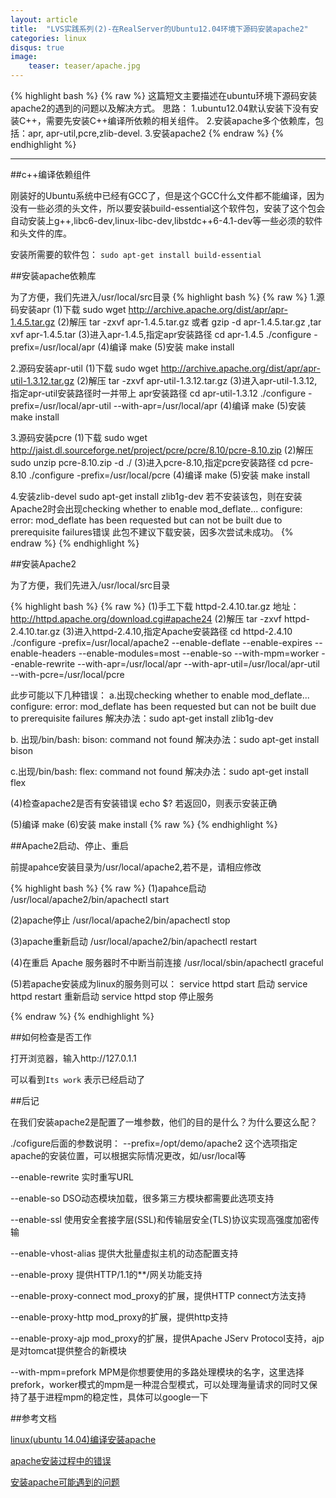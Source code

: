 ```yaml
---
layout: article
title:  "LVS实践系列(2)-在RealServer的Ubuntu12.04环境下源码安装apache2"
categories: linux
disqus: true
image:
    teaser: teaser/apache.jpg
---
```


{% highlight bash %}
{% raw %}
这篇短文主要描述在ubuntu环境下源码安装apache2的遇到的问题以及解决方式。
思路：
1.ubuntu12.04默认安装下没有安装C++，需要先安装C++编译所依赖的相关组件。
2.安装apache多个依赖库，包括：apr, apr-util,pcre,zlib-devel.
3.安装apache2
{% endraw %}
{% endhighlight %}

---

##c++编译依赖组件

刚装好的Ubuntu系统中已经有GCC了，但是这个GCC什么文件都不能编译，因为没有一些必须的头文件，所以要安装build-essential这个软件包，安装了这个包会自动安装上g++,libc6-dev,linux-libc-dev,libstdc++6-4.1-dev等一些必须的软件和头文件的库。

安装所需要的软件包： 
`sudo apt-get install build-essential`


##安装apache依赖库

为了方便，我们先进入/usr/local/src目录
{% highlight bash %}
{% raw %}
1.源码安装apr
(1)下载
sudo wget http://archive.apache.org/dist/apr/apr-1.4.5.tar.gz
(2)解压
tar -zxvf apr-1.4.5.tar.gz
或者 gzip -d apr-1.4.5.tar.gz ,tar xvf apr-1.4.5.tar
(3)进入apr-1.4.5,指定apr安装路径
cd apr-1.4.5
./configure -prefix=/usr/local/apr
(4)编译
make
(5)安装
make install

2.源码安装apr-util
(1)下载
sudo wget http://archive.apache.org/dist/apr/apr-util-1.3.12.tar.gz
(2)解压
tar -zxvf apr-util-1.3.12.tar.gz
(3)进入apr-util-1.3.12,指定apr-util安装路径时一并带上 apr安装路径
cd apr-util-1.3.12
./configure -prefix=/usr/local/apr-util --with-apr=/usr/local/apr
(4)编译
make
(5)安装
make install

3.源码安装pcre
(1)下载
sudo wget http://jaist.dl.sourceforge.net/project/pcre/pcre/8.10/pcre-8.10.zip
(2)解压
sudo unzip pcre-8.10.zip -d ./
(3)进入pcre-8.10,指定pcre安装路径
cd pcre-8.10
./configure -prefix=/usr/local/pcre
(4)编译
make
(5)安装
make install

4.安装zlib-devel
sudo apt-get install zlib1g-dev
若不安装该包，则在安装Apache2时会出现checking whether to enable mod_deflate... configure: error: 
mod_deflate has been requested but can not be built due to prerequisite failures错误
此包不建议下载安装，因多次尝试未成功。
{% endraw %}
{% endhighlight %}

##安装Apache2

为了方便，我们先进入/usr/local/src目录

{% highlight bash %}
{% raw %}
(1)手工下载 httpd-2.4.10.tar.gz  地址：http://httpd.apache.org/download.cgi#apache24
(2)解压
tar -zxvf httpd-2.4.10.tar.gz
(3)进入httpd-2.4.10,指定Apache安装路径
cd httpd-2.4.10
./configure -prefix=/usr/local/apache2 --enable-deflate --enable-expires --enable-headers --enable-modules=most 
--enable-so --with-mpm=worker --enable-rewrite --with-apr=/usr/local/apr --with-apr-util=/usr/local/apr-util 
--with-pcre=/usr/local/pcre

此步可能以下几种错误：
a.出现checking whether to enable mod_deflate... configure: error: mod_deflate has been requested but 
can not be built due to prerequisite failures
解决办法：sudo apt-get install zlib1g-dev

b. 出现/bin/bash: bison: command not found
解决办法：sudo apt-get install bison

c.出现/bin/bash: flex: command not found
解决办法：sudo apt-get install flex

(4)检查apache2是否有安装错误
echo $?
若返回0，则表示安装正确

(5)编译
make
(6)安装
make install
{% raw %}
{% endhighlight %}

##Apache2启动、停止、重启

前提apahce安装目录为/usr/local/apache2,若不是，请相应修改

{% highlight bash %}
{% raw %}
(1)apahce启动
/usr/local/apache2/bin/apachectl start

(2)apache停止
/usr/local/apache2/bin/apachectl stop 

(3)apache重新启动
/usr/local/apache2/bin/apachectl restart

(4)在重启 Apache 服务器时不中断当前连接
/usr/local/sbin/apachectl graceful 

(5)若apache安装成为linux的服务则可以： 
service httpd start 启动 
service httpd restart 重新启动 
service httpd stop 停止服务

{% endraw %}
{% endhighlight %}

##如何检查是否工作

打开浏览器，输入http://127.0.1.1

可以看到`Its work` 表示已经启动了


##后记

在我们安装apache2是配置了一堆参数，他们的目的是什么？为什么要这么配？

./cofigure后面的参数说明：
--prefix=/opt/demo/apache2 这个选项指定apache的安装位置，可以根据实际情况更改，如/usr/local等

--enable-rewrite 实时重写URL

--enable-so DSO动态模块加载，很多第三方模块都需要此选项支持

--enable-ssl 使用安全套接字层(SSL)和传输层安全(TLS)协议实现高强度加密传输

--enable-vhost-alias 提供大批量虚拟主机的动态配置支持

--enable-proxy 提供HTTP/1.1的**/网关功能支持

--enable-proxy-connect mod_proxy的扩展，提供HTTP connect方法支持

--enable-proxy-http mod_proxy的扩展，提供http支持

--enable-proxy-ajp mod_proxy的扩展，提供Apache JServ Protocol支持，ajp是对tomcat提供整合的新模块

--with-mpm=prefork MPM是你想要使用的多路处理模块的名字，这里选择prefork，worker模式的mpm是一种混合型模式，可以处理海量请求的同时又保持了基于进程mpm的稳定性，具体可以google一下

##参考文档

[linux(ubuntu 14.04)编译安装apache](http://blog.csdn.net/ejc2001/article/details/24765355)

[apache安装过程中的错误](http://blog.chinaunix.net/uid-20765335-id-1850491.html)

[安装apache可能遇到的问题](http://dinghaoliang.blog.163.com/blog/static/12654071420097254115963/)

